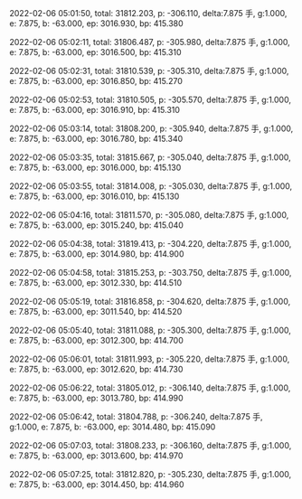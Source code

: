 2022-02-06 05:01:50, total: 31812.203, p: -306.110, delta:7.875 手, g:1.000, e: 7.875, b: -63.000, ep: 3016.930, bp: 415.380

2022-02-06 05:02:11, total: 31806.487, p: -305.980, delta:7.875 手, g:1.000, e: 7.875, b: -63.000, ep: 3016.500, bp: 415.310

2022-02-06 05:02:31, total: 31810.539, p: -305.310, delta:7.875 手, g:1.000, e: 7.875, b: -63.000, ep: 3016.850, bp: 415.270

2022-02-06 05:02:53, total: 31810.505, p: -305.570, delta:7.875 手, g:1.000, e: 7.875, b: -63.000, ep: 3016.910, bp: 415.310

2022-02-06 05:03:14, total: 31808.200, p: -305.940, delta:7.875 手, g:1.000, e: 7.875, b: -63.000, ep: 3016.780, bp: 415.340

2022-02-06 05:03:35, total: 31815.667, p: -305.040, delta:7.875 手, g:1.000, e: 7.875, b: -63.000, ep: 3016.000, bp: 415.130

2022-02-06 05:03:55, total: 31814.008, p: -305.030, delta:7.875 手, g:1.000, e: 7.875, b: -63.000, ep: 3016.010, bp: 415.130

2022-02-06 05:04:16, total: 31811.570, p: -305.080, delta:7.875 手, g:1.000, e: 7.875, b: -63.000, ep: 3015.240, bp: 415.040

2022-02-06 05:04:38, total: 31819.413, p: -304.220, delta:7.875 手, g:1.000, e: 7.875, b: -63.000, ep: 3014.980, bp: 414.900

2022-02-06 05:04:58, total: 31815.253, p: -303.750, delta:7.875 手, g:1.000, e: 7.875, b: -63.000, ep: 3012.330, bp: 414.510

2022-02-06 05:05:19, total: 31816.858, p: -304.620, delta:7.875 手, g:1.000, e: 7.875, b: -63.000, ep: 3011.540, bp: 414.520

2022-02-06 05:05:40, total: 31811.088, p: -305.300, delta:7.875 手, g:1.000, e: 7.875, b: -63.000, ep: 3012.300, bp: 414.700

2022-02-06 05:06:01, total: 31811.993, p: -305.220, delta:7.875 手, g:1.000, e: 7.875, b: -63.000, ep: 3012.620, bp: 414.730

2022-02-06 05:06:22, total: 31805.012, p: -306.140, delta:7.875 手, g:1.000, e: 7.875, b: -63.000, ep: 3013.780, bp: 414.990

2022-02-06 05:06:42, total: 31804.788, p: -306.240, delta:7.875 手, g:1.000, e: 7.875, b: -63.000, ep: 3014.480, bp: 415.090

2022-02-06 05:07:03, total: 31808.233, p: -306.160, delta:7.875 手, g:1.000, e: 7.875, b: -63.000, ep: 3013.600, bp: 414.970

2022-02-06 05:07:25, total: 31812.820, p: -305.230, delta:7.875 手, g:1.000, e: 7.875, b: -63.000, ep: 3014.450, bp: 414.960